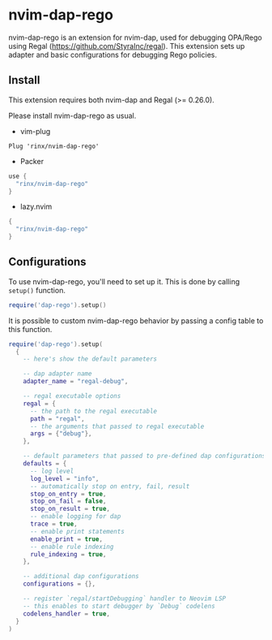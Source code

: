 # nvim-dap-rego

nvim-dap-rego is an extension for nvim-dap, used for debugging OPA/Rego using Regal (https://github.com/StyraInc/regal).
This extension sets up adapter and basic configurations for debugging Rego policies.

## Install

This extension requires both nvim-dap and Regal (>= 0.26.0).

Please install nvim-dap-rego as usual.

- vim-plug

```vim
Plug 'rinx/nvim-dap-rego'
```

- Packer

```lua
use {
  "rinx/nvim-dap-rego"
}
```

- lazy.nvim

```lua
{
  "rinx/nvim-dap-rego"
}
```

## Configurations

To use nvim-dap-rego, you'll need to set up it.
This is done by calling `setup()` function.

```lua
require('dap-rego').setup()
```

It is possible to custom nvim-dap-rego behavior by passing a config table to this function.

```lua
require('dap-rego').setup(
  {
    -- here's show the default parameters

    -- dap adapter name
    adapter_name = "regal-debug",

    -- regal executable options
    regal = {
      -- the path to the regal executable
      path = "regal",
      -- the arguments that passed to regal executable
      args = {"debug"},
    },

    -- default parameters that passed to pre-defined dap configurations
    defaults = {
      -- log level
      log_level = "info",
      -- automatically stop on entry, fail, result
      stop_on_entry = true,
      stop_on_fail = false,
      stop_on_result = true,
      -- enable logging for dap
      trace = true,
      -- enable print statements
      enable_print = true,
      -- enable rule indexing
      rule_indexing = true,
    },

    -- additional dap configurations
    configurations = {},

    -- register `regal/startDebugging` handler to Neovim LSP
    -- this enables to start debugger by `Debug` codelens
    codelens_handler = true,
  }
)
```
